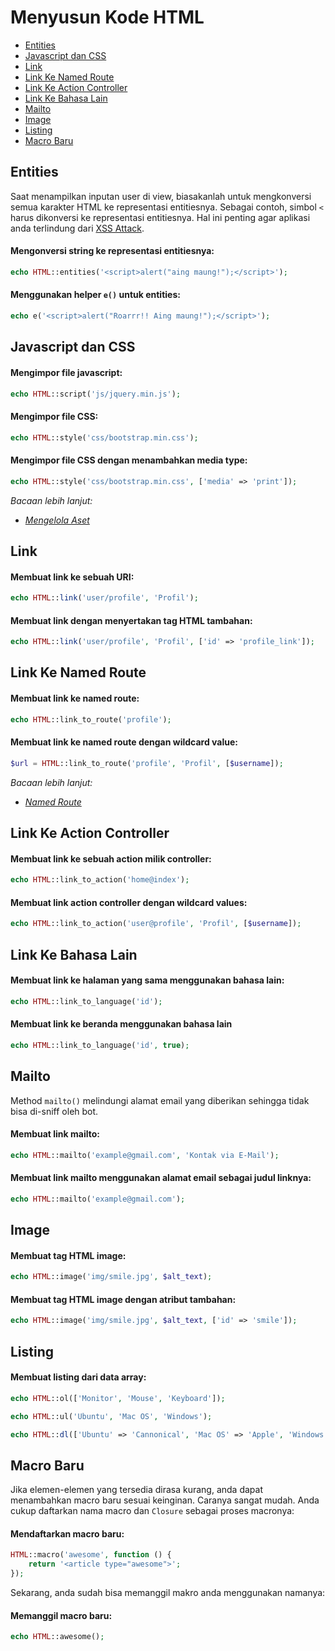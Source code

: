 # Menyusun Kode HTML

<!-- MarkdownTOC autolink="true" autoanchor="true" levels="2,3" bracket="round" lowercase="only_ascii" -->

- [Entities](#entities)
- [Javascript dan CSS](#javascript-dan-css)
- [Link](#link)
- [Link Ke Named Route](#link-ke-named-route)
- [Link Ke Action Controller](#link-ke-action-controller)
- [Link Ke Bahasa Lain](#link-ke-bahasa-lain)
- [Mailto](#mailto)
- [Image](#image)
- [Listing](#listing)
- [Macro Baru](#macro-baru)

<!-- /MarkdownTOC -->


<a id="entities"></a>
## Entities

Saat menampilkan inputan user di view, biasakanlah untuk mengkonversi semua karakter HTML
ke representasi entitiesnya. Sebagai contoh, simbol ` < ` harus dikonversi ke representasi entitiesnya.
Hal ini penting agar aplikasi anda terlindung
dari [XSS Attack](https://en.wikipedia.org/wiki/Cross-site_scripting).


#### Mengonversi string ke representasi entitiesnya:

```php
echo HTML::entities('<script>alert("aing maung!");</script>');
```


#### Menggunakan helper `e()` untuk entities:

```php
echo e('<script>alert("Roarrr!! Aing maung!");</script>');
```


<a id="javascript-dan-css"></a>
## Javascript dan CSS


#### Mengimpor file javascript:

```php
echo HTML::script('js/jquery.min.js');
```


#### Mengimpor file CSS:

```php
echo HTML::style('css/bootstrap.min.css');
```


#### Mengimpor file CSS dengan menambahkan media type:

```php
echo HTML::style('css/bootstrap.min.css', ['media' => 'print']);
```

_Bacaan lebih lanjut:_

- _[Mengelola Aset](/docs/views/assets)_



<a id="link"></a>
## Link


#### Membuat link ke sebuah URI:

```php
echo HTML::link('user/profile', 'Profil');
```


#### Membuat link dengan menyertakan tag HTML tambahan:

```php
echo HTML::link('user/profile', 'Profil', ['id' => 'profile_link']);
```


<a id="link-ke-named-route"></a>
## Link Ke Named Route


#### Membuat link ke named route:

```php
echo HTML::link_to_route('profile');
```


#### Membuat link ke named route dengan wildcard value:

```php
$url = HTML::link_to_route('profile', 'Profil', [$username]);
```

_Bacaan lebih lanjut:_

- _[Named Route](/docs/routing#named-route)_



<a id="link-ke-action-controller"></a>
## Link Ke Action Controller


#### Membuat link ke sebuah action milik controller:

```php
echo HTML::link_to_action('home@index');
```


<a id="membuat-link-action-controller-dengan-wildcard-values"></a>
#### Membuat link action controller dengan wildcard values:

```php
echo HTML::link_to_action('user@profile', 'Profil', [$username]);
```


<a id="link-ke-bahasa-lain"></a>
## Link Ke Bahasa Lain


#### Membuat link ke halaman yang sama menggunakan bahasa lain:

```php
echo HTML::link_to_language('id');
```


#### Membuat link ke beranda menggunakan bahasa lain

```php
echo HTML::link_to_language('id', true);
```


<a id="mailto"></a>
## Mailto

Method `mailto()` melindungi alamat email yang diberikan sehingga tidak bisa di-sniff oleh bot.


#### Membuat link mailto:

```php
echo HTML::mailto('example@gmail.com', 'Kontak via E-Mail');
```


#### Membuat link mailto menggunakan alamat email sebagai judul linknya:

```php
echo HTML::mailto('example@gmail.com');
```


<a id="image"></a>
## Image


#### Membuat tag HTML image:

```php
echo HTML::image('img/smile.jpg', $alt_text);
```


#### Membuat tag HTML image dengan atribut tambahan:

```php
echo HTML::image('img/smile.jpg', $alt_text, ['id' => 'smile']);
```


<a id="listing"></a>
## Listing


#### Membuat listing dari data array:

```php
echo HTML::ol(['Monitor', 'Mouse', 'Keyboard']);

echo HTML::ul('Ubuntu', 'Mac OS', 'Windows');

echo HTML::dl(['Ubuntu' => 'Cannonical', 'Mac OS' => 'Apple', 'Windows' => 'Microsoft']);
```


<a id="macro-baru"></a>
## Macro Baru

Jika elemen-elemen yang tersedia dirasa kurang, anda dapat menambahkan macro baru sesuai keinginan.
Caranya sangat mudah. Anda cukup daftarkan nama macro dan `Closure` sebagai proses macronya:


#### Mendaftarkan macro baru:

```php
HTML::macro('awesome', function () {
	return '<article type="awesome">';
});
```

Sekarang, anda sudah bisa memanggil makro anda menggunakan namanya:


#### Memanggil macro baru:

```php
echo HTML::awesome();
```
